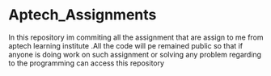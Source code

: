 # Aptech_Assignments
In this repository im commiting all the assignment that are assign to me from aptech learning institute .All the code will pe remained public so that if anyone is doing work on such assignment or solving any problem regarding to the programming can access this repository
